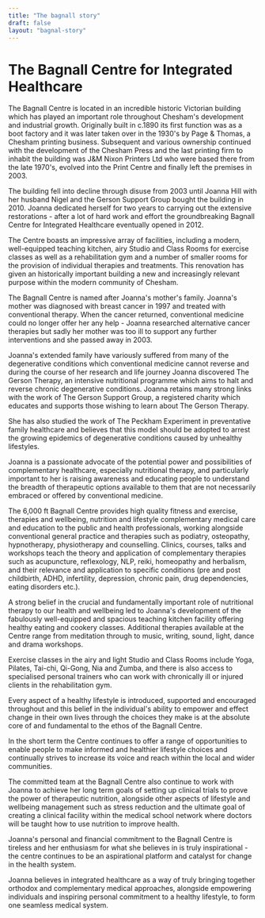 ```yaml
---
title: "The bagnall story"
draft: false
layout: "bagnal-story"
---
```


# The Bagnall Centre for Integrated Healthcare

The Bagnall Centre is located in an incredible historic Victorian building which has played an important role throughout Chesham's development and industrial growth. Originally built in c.1890 its first function was as a boot factory and it was later taken over in the 1930's by Page & Thomas, a Chesham printing business. Subsequent and various ownership continued with the development of the Chesham Press and the last printing firm to inhabit the building was J&M Nixon Printers Ltd who were based there from the late 1970's, evolved into the Print Centre and finally left the premises in 2003.

The building fell into decline through disuse from 2003 until Joanna Hill with her husband Nigel and the Gerson Support Group bought the building in 2010. Joanna dedicated herself for two years to carrying out the extensive restorations - after a lot of hard work and effort the groundbreaking Bagnall Centre for Integrated Healthcare eventually opened in 2012.

The Centre boasts an impressive array of facilities, including a modern, well-equipped teaching kitchen, airy Studio and Class Rooms for exercise classes as well as a rehabilitation gym and a number of smaller rooms for the provision of individual therapies and treatments. This renovation has given an historically important building a new and increasingly relevant purpose within the modern community of Chesham.

The Bagnall Centre is named after Joanna's mother's family. Joanna's mother was diagnosed with breast cancer in 1997 and treated with conventional therapy. When the cancer returned, conventional medicine could no longer offer her any help - Joanna researched alternative cancer therapies but sadly her mother was too ill to support any further interventions and she passed away in 2003.

Joanna's extended family have variously suffered from many of the degenerative conditions which conventional medicine cannot reverse and during the course of her research and life journey Joanna discovered The Gerson Therapy, an intensive nutritional programme which aims to halt and reverse chronic degenerative conditions. Joanna retains many strong links with the work of The Gerson Support Group, a registered charity which educates and supports those wishing to learn about The Gerson Therapy.

She has also studied the work of The Peckham Experiment in preventative family healthcare and believes that this model should be adopted to arrest the growing epidemics of degenerative conditions caused by unhealthy lifestyles.

Joanna is a passionate advocate of the potential power and possibilities of complementary healthcare, especially nutritional therapy, and particularly important to her is raising awareness and educating people to understand the breadth of therapeutic options available to them that are not necessarily embraced or offered by conventional medicine.

The 6,000 ft Bagnall Centre provides high quality fitness and exercise, therapies and wellbeing, nutrition and lifestyle complementary medical care and education to the public and health professionals, working alongside conventional general practice and therapies such as podiatry, osteopathy, hypnotherapy, physiotherapy and counselling. Clinics, courses, talks and workshops teach the theory and application of complementary therapies such as acupuncture, reflexology, NLP, reiki, homeopathy and herbalism, and their relevance and application to specific conditions (pre and post childbirth, ADHD, infertility, depression, chronic pain, drug dependencies, eating disorders etc.).

A strong belief in the crucial and fundamentally important role of nutritional therapy to our health and wellbeing led to Joanna's development of the fabulously well-equipped and spacious teaching kitchen facility offering healthy eating and cookery classes. Additional therapies available at the Centre range from meditation through to music, writing, sound, light, dance and drama workshops.

Exercise classes in the airy and light Studio and Class Rooms include Yoga, Pilates, Tai-chi, Qi-Gong, Nia and Zumba, and there is also access to specialised personal trainers who can work with chronically ill or injured clients in the rehabilitation gym.

Every aspect of a healthy lifestyle is introduced, supported and encouraged throughout and this belief in the individual's ability to empower and effect change in their own lives through the choices they make is at the absolute core of and fundamental to the ethos of the Bagnall Centre.

In the short term the Centre continues to offer a range of opportunities to enable people to make informed and healthier lifestyle choices and continually strives to increase its voice and reach within the local and wider communities.

The committed team at the Bagnall Centre also continue to work with Joanna to achieve her long term goals of setting up clinical trials to prove the power of therapeutic nutrition, alongside other aspects of lifestyle and wellbeing management such as stress reduction and the ultimate goal of creating a clinical facility within the medical school network where doctors will be taught how to use nutrition to improve health.

Joanna's personal and financial commitment to the Bagnall Centre is tireless and her enthusiasm for what she believes in is truly inspirational - the centre continues to be an aspirational platform and catalyst for change in the health system.

Joanna believes in integrated healthcare as a way of truly bringing together orthodox and complementary medical approaches, alongside empowering individuals and inspiring personal commitment to a healthy lifestyle, to form one seamless medical system.